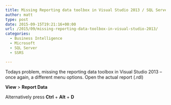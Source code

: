 ```yaml
---
title: Missing Reporting data toolbox in Visual Studio 2013 / SQL Server 2014
author: matt
type: post
date: 2015-09-15T19:21:16+00:00
url: /2015/09/missing-reporting-data-toolbox-in-visual-studio-2013/
categories:
  - Business Intelligence
  - Microsoft
  - SQL Server
  - SSRS

---
```

Todays problem, missing the reporting data toolbox in Visual Studio 2013 – once again, a different menu options. Open the actual report (.rdl)

**View** > **Report Data**

Alternatively press **Ctrl** + **Alt** + **D**
